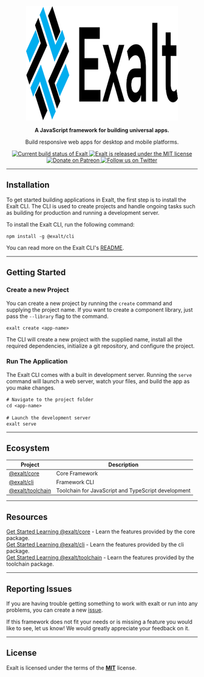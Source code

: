 <div align="center">
    <img src="https://raw.githubusercontent.com/OutwalkStudios/exalt/main/resources/exalt_logo.svg" alt="Exalt" width="400px" height="300px" />
</div>

<div align="center">
    <p><strong>A JavaScript framework for building universal apps.</strong></p>
    <p>Build responsive web apps for desktop and mobile platforms.</p>
    <a href="#">
        <img src="https://github.com/OutwalkStudios/exalt/workflows/build/badge.svg" alt="Current build status of Exalt">
    </a>
    <a href="https://github.com/OutwalkStudios/exalt/blob/main/LICENSE">
        <img src="https://img.shields.io/badge/license-MIT-blue.svg" alt="Exalt is released under the MIT license">
    </a>
    <a href="https://www.patreon.com/outwalkstudios">
        <img src="https://img.shields.io/badge/patreon-donate-green.svg" alt="Donate on Patreon">
    </a>
    <a href="https://twitter.com/OutwalkStudios">
        <img src="https://img.shields.io/badge/follow-on%20twitter-4AA1EC.svg" alt="Follow us on Twitter">
    </a>
</div>

---

## Installation

To get started building applications in Exalt, the first step is to install the Exalt CLI.
The CLI is used to create projects and handle ongoing tasks such as building for production and running a development server.

To install the Exalt CLI, run the following command:

```
npm install -g @exalt/cli
```

You can read more on the Exalt CLI's [README](https://github.com/OutwalkStudios/exalt/tree/main/packages/cli#readme).

---

## Getting Started

### Create a new Project

You can create a new project by running the `create` command and supplying the project name.
If you want to create a component library, just pass the `--library` flag to the command.

```
exalt create <app-name>
```

The CLI will create a new project with the supplied name, install all the required dependencies, initialize a git repository, and configure the project.

### Run The Application

The Exalt CLI comes with a built in development server.
Running the `serve` command will launch a web server, watch your files, and build the app as you make changes.

```
# Navigate to the project folder
cd <app-name>

# Launch the development server
exalt serve
```

---

## Ecosystem

| Project | Description |
|---------|-------------|
| [@exalt/core](https://www.npmjs.com/package/@exalt/core)      | Core Framework |
| [@exalt/cli](https://www.npmjs.com/package/@exalt/cli)        | Framework CLI |
| [@exalt/toolchain](https://www.npmjs.com/package/@exalt/toolchain)      | Toolchain for JavaScript and TypeScript development |

---

## Resources
[Get Started Learning @exalt/core](https://github.com/OutwalkStudios/exalt/tree/main/packages/core#readme) - Learn the features provided by the core package. <br/>
[Get Started Learning @exalt/cli](https://github.com/OutwalkStudios/exalt/tree/main/packages/cli#readme) - Learn the features provided by the cli package. <br/>
[Get Started Learning @exalt/toolchain](https://github.com/OutwalkStudios/exalt/tree/main/packages/toolchain#readme) - Learn the features provided by the toolchain package. <br/>

---

## Reporting Issues

If you are having trouble getting something to work with exalt or run into any problems, you can create a new [issue](https://github.com/OutwalkStudios/exalt/issues).

If this framework does not fit your needs or is missing a feature you would like to see, let us know! We would greatly appreciate your feedback on it.

---

## License

Exalt is licensed under the terms of the [**MIT**](https://github.com/OutwalkStudios/exalt/blob/main/LICENSE) license.
